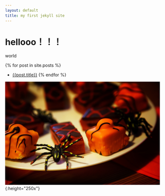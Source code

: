 ```yaml
---
layout: default
title: my first jekyll site
---
```

# hellooo！！！
world

{% for post in site.posts %}
- [{{post.title}}](test02{{post.url}})
{% endfor %}

![food](/food.jpg){:height="250x"}
